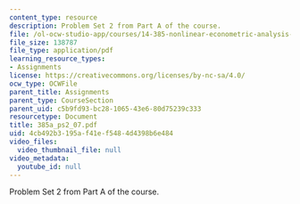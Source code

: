 ```yaml
---
content_type: resource
description: Problem Set 2 from Part A of the course.
file: /ol-ocw-studio-app/courses/14-385-nonlinear-econometric-analysis-fall-2007/4cb492b3195af41ef5484d4398b6e484_385a_ps2_07.pdf
file_size: 138787
file_type: application/pdf
learning_resource_types:
- Assignments
license: https://creativecommons.org/licenses/by-nc-sa/4.0/
ocw_type: OCWFile
parent_title: Assignments
parent_type: CourseSection
parent_uid: c5b9fd93-bc28-1065-43e6-80d75239c333
resourcetype: Document
title: 385a_ps2_07.pdf
uid: 4cb492b3-195a-f41e-f548-4d4398b6e484
video_files:
  video_thumbnail_file: null
video_metadata:
  youtube_id: null
---
```

Problem Set 2 from Part A of the course.